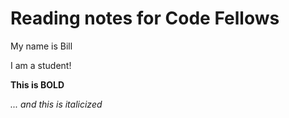 # Reading notes for Code Fellows

My name is Bill

I am a student!

**This is BOLD**

*... and this is italicized*

